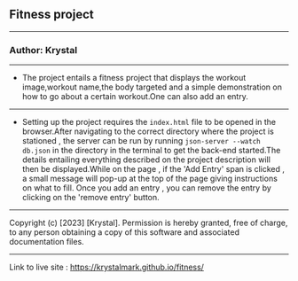 ## Fitness project

---

### Author: Krystal

---

* The project entails a fitness project that displays the workout image,workout name,the body targeted and a simple demonstration on how to go about a certain workout.One can also add an entry.

---
- Setting up the project requires the ``index.html`` file to be opened in the browser.After navigating to the correct directory where the project is stationed , the server can be run by running ``json-server --watch db.json`` in the directory in the terminal to get the back-end started.The details entailing everything described on the project description will then be displayed.While on the page , if the 'Add Entry' span is clicked , a small message will pop-up at the top of the page giving instructions on what to fill. Once you add an entry , you can remove the entry by clicking on the 'remove entry' button.

---

Copyright (c) [2023] [Krystal]. Permission is hereby granted, free of charge, to any person obtaining a copy
  of this software and associated documentation files.

---

Link to live site : https://krystalmark.github.io/fitness/
